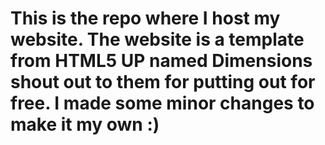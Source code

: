 # This is the repo where I host my website. The website is a template from HTML5 UP named Dimensions shout out to them for putting out for free. I made some minor changes to make it my own :) 
